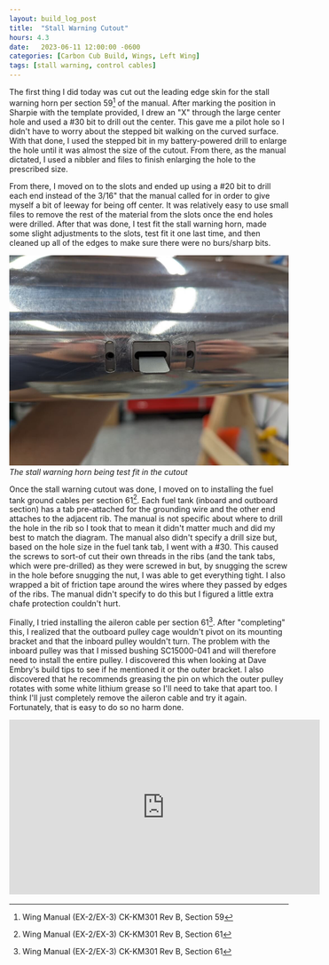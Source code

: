 ```yaml
---
layout: build_log_post
title:  "Stall Warning Cutout"
hours: 4.3
date:   2023-06-11 12:00:00 -0600
categories: [Carbon Cub Build, Wings, Left Wing]
tags: [stall warning, control cables]
---
```


The first thing I did today was cut out the leading edge skin for the stall warning horn per section 59[^section-59-ref] of the manual. After marking the position in Sharpie with the template provided, I drew an "X" through the large center hole and used a #30 bit to drill out the center. This gave me a pilot hole so I didn't have to worry about the stepped bit walking on the curved surface. With that done, I used the stepped bit in my battery-powered drill to enlarge the hole until it was almost the size of the cutout. From there, as the manual dictated, I used a nibbler and files to finish enlarging the hole to the prescribed size.

From there, I moved on to the slots and ended up using a #20 bit to drill each end instead of the 3/16" that the manual called for in order to give myself a bit of leeway for being off center. It was relatively easy to use small files to remove the rest of the material from the slots once the end holes were drilled. After that was done, I test fit the stall warning horn, made some slight adjustments to the slots, test fit it one last time, and then cleaned up all of the edges to make sure there were no burs/sharp bits.

![Desktop View](/assets/img/posts/2023/2023-06-11-stall-warning-cutout/test_fit.jpg)
_The stall warning horn being test fit in the cutout_

Once the stall warning cutout was done, I moved on to installing the fuel tank ground cables per section 61[^section-61-ref]. Each fuel tank (inboard and outboard section) has a tab pre-attached for the grounding wire and the other end attaches to the adjacent rib. The manual is not specific about where to drill the hole in the rib so I took that to mean it didn't matter much and did my best to match the diagram. The manual also didn't specify a drill size but, based on the hole size in the fuel tank tab, I went with a #30. This caused the screws to sort-of cut their own threads in the ribs (and the tank tabs, which were pre-drilled) as they were screwed in but, by snugging the screw in the hole before snugging the nut, I was able to get everything tight. I also wrapped a bit of friction tape around the wires where they passed by edges of the ribs. The manual didn't specify to do this but I figured a little extra chafe protection couldn't hurt.

Finally, I tried installing the aileron cable per section 61[^section-61-ref]. After "completing" this, I realized that the outboard pulley cage wouldn't pivot on its mounting bracket and that the inboard pulley wouldn't turn. The problem with the inboard pulley was that I missed bushing SC15000-041 and will therefore need to install the entire pulley. I discovered this when looking at Dave Embry's build tips to see if he mentioned it or the outer bracket. I also discovered that he recommends greasing the pin on which the outer pulley rotates with some white lithium grease so I'll need to take that apart too. I think I'll just completely remove the aileron cable and try it again. Fortunately, that is easy to do so no harm done.

<iframe width="560" height="315" src="https://www.youtube.com/embed/qZ4rGJ_3XgM" title="YouTube video player" frameborder="0" allow="accelerometer; autoplay; clipboard-write; encrypted-media; gyroscope; picture-in-picture; web-share" allowfullscreen></iframe>

[^section-59-ref]: Wing Manual (EX-2/EX-3) CK-KM301 Rev B, Section 59
[^section-60-ref]: Wing Manual (EX-2/EX-3) CK-KM301 Rev B, Section 60
[^section-61-ref]: Wing Manual (EX-2/EX-3) CK-KM301 Rev B, Section 61